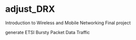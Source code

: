 # adjust_DRX
 Introduction to Wireless and Mobile Networking Final project
 
 generate ETSI Bursty Packet Data Traffic

